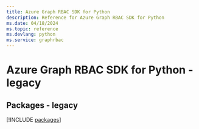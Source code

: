 ```yaml
---
title: Azure Graph RBAC SDK for Python
description: Reference for Azure Graph RBAC SDK for Python
ms.date: 04/18/2024
ms.topic: reference
ms.devlang: python
ms.service: graphrbac
---
```

# Azure Graph RBAC SDK for Python - legacy
## Packages - legacy
[!INCLUDE [packages](graph-rbac-index.md)]